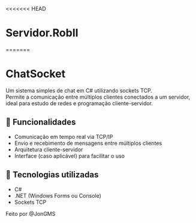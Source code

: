 <<<<<<< HEAD
# Servidor.RobII
=======
# ChatSocket

Um sistema simples de chat em C# utilizando sockets TCP.  
Permite a comunicação entre múltiplos clientes conectados a um servidor, ideal para estudo de redes e programação cliente-servidor.

## 🧠 Funcionalidades

- Comunicação em tempo real via TCP/IP
- Envio e recebimento de mensagens entre múltiplos clientes
- Arquitetura cliente-servidor
- Interface (caso aplicável) para facilitar o uso

## 🚀 Tecnologias utilizadas

- C#
- .NET (Windows Forms ou Console)
- Sockets TCP

Feito por @JonGMS


